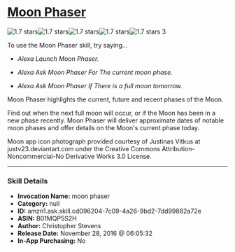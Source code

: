 # [Moon Phaser](http://alexa.amazon.com/#skills/amzn1.ask.skill.cd096204-7c09-4a26-9bd2-7dd99882a72e)
![1.7 stars](../../images/ic_star_black_18dp_1x.png)![1.7 stars](../../images/ic_star_half_black_18dp_1x.png)![1.7 stars](../../images/ic_star_border_black_18dp_1x.png)![1.7 stars](../../images/ic_star_border_black_18dp_1x.png)![1.7 stars](../../images/ic_star_border_black_18dp_1x.png) 3

To use the Moon Phaser skill, try saying...

* *Alexa Launch Moon Phaser.*

* *Alexa Ask Moon Phaser For The current moon phase.*

* *Alexa Ask Moon Phaser If There is a full moon tomorrow.*

Moon Phaser highlights the current, future and recent phases of the Moon. 

Find out when the next full moon will occur, or if the Moon has been in a new phase recently. Moon Phaser will deliver approximate dates of notable moon phases and offer details on the Moon's current phase today.

Moon app icon photograph provided courtesy of Justinas Vitkus at justv23.deviantart.com under the Creative Commons Attribution-Noncommercial-No Derivative Works 3.0 License.

***

### Skill Details

* **Invocation Name:** moon phaser
* **Category:** null
* **ID:** amzn1.ask.skill.cd096204-7c09-4a26-9bd2-7dd99882a72e
* **ASIN:** B01MQP5S2H
* **Author:** Christopher Stevens
* **Release Date:** November 28, 2016 @ 06:05:32
* **In-App Purchasing:** No
